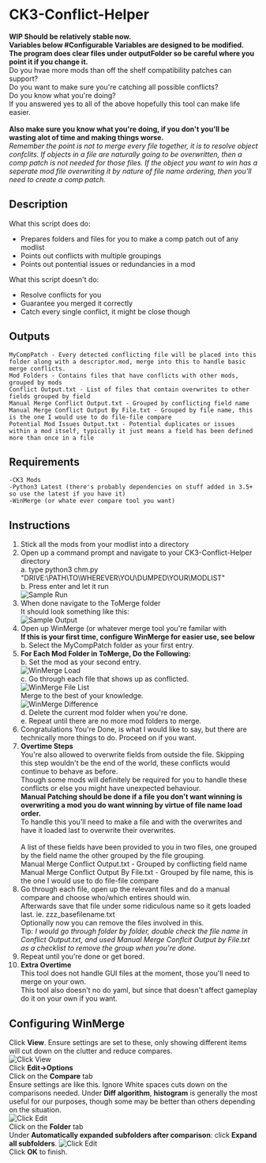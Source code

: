 # CK3-Conflict-Helper
<b>WIP Should be relatively stable now.<br>
Variables below #Configurable Variables are designed to be modified.<br>
The program does clear files under outputFolder so be careful where you point it if you change it.</b><br>
Do you hvae more mods than off the shelf compatibility patches can support?<br>
Do you want to make sure you're catching all possible conflicts?<br>
Do you know what you're doing?<br>
If you answered yes to all of the above hopefully this tool can make life easier.<br><br>
<b>Also make sure you know what you're doing, if you don't you'll be wasting alot of time and making things worse.<br></b>
<i>Remember the point is not to merge every file together, it is to resolve object confclits. If objects in a file are naturally going to be overwritten, then a comp patch is not needed for those files.  If the object you want to win has a seperate mod file overwriting it by nature of file name ordering, then you'll need to create a comp patch.</i>
## Description
What this script does do:<br>
- Prepares folders and files for you to make a comp patch out of any modlist
- Points out conflicts with multiple groupings
- Points out pontential issues or redundancies in a mod

What this script doesn't do:<br>
- Resolve conflicts for you
- Guarantee you merged it correctly
- Catch every single conflict, it might be close though
## Outputs
    MyCompPatch - Every detected conflicting file will be placed into this folder along with a descriptor.mod, merge into this to handle basic merge conflicts.
    Mod Folders - Contains files that have conflicts with other mods, grouped by mods
    Conflict Output.txt - List of files that contain overwrites to other fields grouped by field
    Manual Merge Conflict Output.txt - Grouped by conflicting field name
    Manual Merge Conflict Output By File.txt - Grouped by file name, this is the one I would use to do file-file compare
    Potential Mod Issues Output.txt - Potential duplicates or issues within a mod itself, typically it just means a field has been defined more than once in a file
## Requirements
    -CK3 Mods
    -Python3 Latest (there's probably dependencies on stuff added in 3.5+ so use the latest if you have it)
    -WinMerge (or whate ever compare tool you want)

## Instructions
1. Stick all the mods from your modlist into a directory<br>
2. Open up a command prompt and navigate to your CK3-Conflict-Helper directory<br>
    a. type python3 chm.py "DRIVE:\PATH\TO\WHEREVER\YOU\DUMPED\YOUR\MODLIST"<br>
    b. Press enter and let it run<br>
    ![Sample Run](https://github.com/sintri/CK3-Conflict-Helper/blob/main/HelpFiles/cmd1.PNG)<br>
3. When done navigate to the ToMerge folder<br>
    It should look something like this:<br>
    ![Sample Output](https://github.com/sintri/CK3-Conflict-Helper/blob/main/HelpFiles/output.PNG)<br>
4. Open up WinMerge (or whatever merge tool you're familar with<br>
    <b>If this is your first time, configure WinMerge for easier use, see below</b><br>
    b. Select the MyCompPatch folder as your first entry.<br>
6. <b>For Each Mod Folder in ToMerge, Do the Following:</b><br>
    b. Set the mod as your second entry.<br>
       ![WinMerge Load](https://github.com/sintri/CK3-Conflict-Helper/blob/main/HelpFiles/winmerge1.PNG)<br>
    c. Go through each file that shows up as conflicted.<br>
       ![WinMerge File List](https://github.com/sintri/CK3-Conflict-Helper/blob/main/HelpFiles/winmerge2.PNG)<br>
       Merge to the best of your knowledge.<br>
       ![WinMerge Difference](https://github.com/sintri/CK3-Conflict-Helper/blob/main/HelpFiles/winmerge3.PNG)<br>
    d. Delete the current mod folder when you're done.<br>
    e. Repeat until there are no more mod folders to merge.<br>
7. Congratulations You're Done, is what I would like to say, but there are technically more things to do. Proceed on if you want.<br>
8. <b>Overtime Steps</b><br>
    You're also allowed to overwrite fields from outside the file.  Skipping this step wouldn't be the end of the world, these conflicts would continue to behave as before.<br>
    Though some mods will definitely be required for you to handle these conflicts or else you might have unexpected behaviour.<br>
    <b>Manual Patching should be done if a file you don't want winning is overwriting a mod you do want winning by virtue of file name load order.</b><br>
    To handle this you'll need to make a file and with the overwrites and have it loaded last to overwrite their overwrites.<br><br>
    A list of these fields have been provided to you in two files, one grouped by the field name the other grouped by the file grouping.<br>
    Manual Merge Conflict Output.txt - Grouped by conflicting field name<br>
    Manual Merge Conflict Output By File.txt - Grouped by file name, this is the one I would use to do file-file compare<br>
9. Go through each file, open up the relevant files and do a manual compare and choose who/which entires should win.<br>
    Afterwards save that file under some ridiculous name so it gets loaded last. ie. zzz_basefilename.txt<br>
    Optionally now you can remove the files involved in this.<br>
    Tip: <i>I would go through folder by folder, double check the file name in Conflict Output.txt, and used Manual Merge Conflcit Output by File.txt as a checklist to remove the group when you're done.</i><br>
10. Repeat until you're done or get bored.<br>
11. <b>Extra Overtime</b><br>
    This tool does not handle GUI files at the moment, those you'll need to merge on your own.<br>
    This tool also doesn't no do yaml, but since that doesn't affect gameplay do it on your own if you want.


## Configuring WinMerge
Click <b>View</b>. Ensure settings are set to these, only showing different items will cut down on the clutter and reduce compares.<br>
![Click View](https://github.com/sintri/CK3-Conflict-Helper/blob/main/HelpFiles/winmergec0.PNG)<br>
Click <b>Edit->Options</b><br>
Click on the <b>Compare</b> tab<br>
Ensure settings are like this. Ignore White spaces cuts down on the comparisons needed. Under <b>Diff algorithm</b>, <b>histogram</b> is generally the most useful for our purposes, though some may be better than others depending on the situation.<br>
![Click Edit](https://github.com/sintri/CK3-Conflict-Helper/blob/main/HelpFiles/winmergec1.PNG)<br>
Click on the <b>Folder</b> tab<br>
Under <b>Automatically expanded subfolders after comparison</b>: click <b>Expand all subfolders</b>.
![Click Edit](https://github.com/sintri/CK3-Conflict-Helper/blob/main/HelpFiles/winmergec2.PNG)<br>
Click <b>OK</b> to finish.
